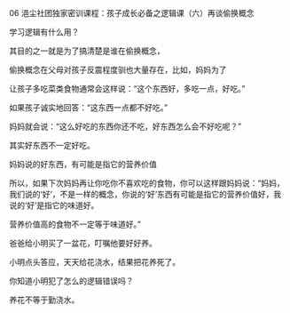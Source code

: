 06 浥尘社团独家密训课程：孩子成长必备之逻辑课（六）再谈偷换概念





学习逻辑有什么用？

其目的之一就是为了搞清楚是谁在偷换概念，



偷换概念在父母对孩子反震程度驯也大量存在，比如，妈妈为了

让孩子多吃菜类食物通常会这样说：“这个东西好，多吃一点，好吃。”

如果孩子诚实地回答：“这东西一点都不好吃。”

妈妈就会说：“这么好吃的东西你还不吃，好东西怎么会不好吃呢？”

其实好东西不一定好吃。

妈妈说的好东西，有可能是指它的营养价值



所以，如果下次妈妈再让你吃你不喜欢吃的食物，你可以这样跟妈妈说：“妈妈，我们说的‘好’，不是一样的概念，你说的‘好’东西有可能是指它的营养价值好，我说的‘好’是指它的味道好。

营养价值高的食物不一定等于味道好。”



爸爸给小明买了一盆花，叮嘱他要好好养。

小明点头答应，天天给花浇水，结果把花养死了。

你知道小明犯了怎么的逻辑错误吗？

养花不等于勤浇水。

